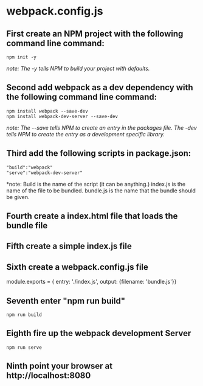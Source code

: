 # webpack.config.js

## First create an NPM project with the following command line command:

    npm init -y

*note: The -y tells NPM to build your project with defaults.*

## Second add webpack as a dev dependency with the following command line command:

    npm install webpack --save-dev
    npm install webpack-dev-server --save-dev

*note: The --save tells NPM to create an entry in the packages file.  The -dev tells NPM to create the entry as a development specific library.*

## Third add the following scripts in package.json:

    "build":"webpack"
    "serve":"webpack-dev-server"

*note: Build is the name of the script (it can be anything.)  index.js is the name of the file to be bundled.  bundle.js is the name that the bundle should be given.


## Fourth create a index.html file that loads the bundle file

## Fifth create a simple index.js file

## Sixth create a webpack.config.js file

module.exports = { entry: './index.js', output: {filename: 'bundle.js'}}

## Seventh enter "npm run build"

    npm run build

## Eighth fire up the webpack development Server

    npm run serve

## Ninth point your browser at http://localhost:8080
